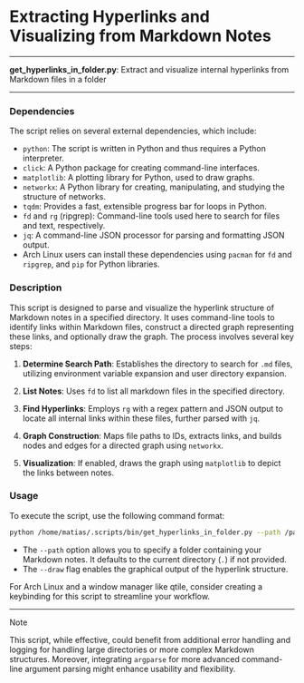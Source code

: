 # Extracting Hyperlinks and Visualizing from Markdown Notes

---

**get_hyperlinks_in_folder.py**: Extract and visualize internal hyperlinks from Markdown files in a folder

---

### Dependencies

The script relies on several external dependencies, which include:

- `python`: The script is written in Python and thus requires a Python interpreter.
- `click`: A Python package for creating command-line interfaces.
- `matplotlib`: A plotting library for Python, used to draw graphs.
- `networkx`: A Python library for creating, manipulating, and studying the structure of networks.
- `tqdm`: Provides a fast, extensible progress bar for loops in Python.
- `fd` and `rg` (ripgrep): Command-line tools used here to search for files and text, respectively.
- `jq`: A command-line JSON processor for parsing and formatting JSON output.
- Arch Linux users can install these dependencies using `pacman` for `fd` and `ripgrep`, and `pip` for Python libraries.

### Description

This script is designed to parse and visualize the hyperlink structure of Markdown notes in a specified directory. It uses command-line tools to identify links within Markdown files, construct a directed graph representing these links, and optionally draw the graph. The process involves several key steps:

1. **Determine Search Path**: Establishes the directory to search for `.md` files, utilizing environment variable expansion and user directory expansion.
  
2. **List Notes**: Uses `fd` to list all markdown files in the specified directory.

3. **Find Hyperlinks**: Employs `rg` with a regex pattern and JSON output to locate all internal links within these files, further parsed with `jq`.
   
4. **Graph Construction**: Maps file paths to IDs, extracts links, and builds nodes and edges for a directed graph using `networkx`.

5. **Visualization**: If enabled, draws the graph using `matplotlib` to depict the links between notes.

### Usage

To execute the script, use the following command format:

```bash
python /home/matias/.scripts/bin/get_hyperlinks_in_folder.py --path /path/to/notes --draw
```

- The `--path` option allows you to specify a folder containing your Markdown notes. It defaults to the current directory (`.`) if not provided.
- The `--draw` flag enables the graphical output of the hyperlink structure.

For Arch Linux and a window manager like qtile, consider creating a keybinding for this script to streamline your workflow.

---

> [!NOTE]  
> This script, while effective, could benefit from additional error handling and logging for handling large directories or more complex Markdown structures. Moreover, integrating `argparse` for more advanced command-line argument parsing might enhance usability and flexibility.